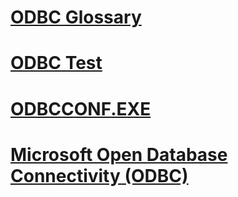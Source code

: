 # [ODBC Glossary](odbc-glossary.md)
# [ODBC Test](odbc-test.md)
# [ODBCCONF.EXE](odbcconf-exe.md)
# [Microsoft Open Database Connectivity (ODBC)](microsoft-open-database-connectivity-odbc.md)
